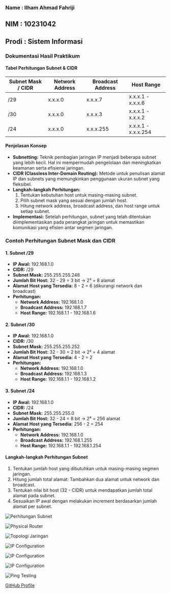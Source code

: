 ### Name : Ilham Ahmad Fahriji

## NIM : 10231042

## Prodi : Sistem Informasi

### Dokumentasi Hasil Praktikum

#### Tabel Perhitungan Subnet & CIDR

| Subnet Mask / CIDR | Network Address | Broadcast Address | Host Range          |
| ------------------ | --------------- | ----------------- | ------------------- |
| /29                | x.x.x.0         | x.x.x.7           | x.x.x.1 - x.x.x.6   |
| /30                | x.x.x.0         | x.x.x.3           | x.x.x.1 - x.x.x.2   |
| /24                | x.x.x.0         | x.x.x.255         | x.x.x.1 - x.x.x.254 |

#### Penjelasan Konsep

- **Subnetting:** Teknik pembagian jaringan IP menjadi beberapa subnet yang lebih kecil. Hal ini mempermudah pengelolaan dan meningkatkan keamanan serta efisiensi jaringan.
- **CIDR (Classless Inter-Domain Routing):** Metode untuk penulisan alamat IP dan subnets yang memungkinkan penggunaan ukuran subnet yang fleksibel.
- **Langkah-langkah Perhitungan:**
  1. Tentukan kebutuhan host untuk masing-masing subnet.
  2. Pilih subnet mask yang sesuai dengan jumlah host.
  3. Hitung network address, broadcast address, dan host range untuk setiap subnet.
- **Implementasi:** Setelah perhitungan, subnet yang telah ditentukan diimplementasikan pada perangkat jaringan untuk memastikan komunikasi yang efisien antar segmen jaringan.

### Contoh Perhitungan Subnet Mask dan CIDR

#### 1. Subnet /29

- **IP Awal:** 192.168.1.0
- **CIDR:** /29
- **Subnet Mask:** 255.255.255.248
- **Jumlah Bit Host:** 32 - 29 = 3 bit → 2³ = 8 alamat
- **Alamat Host yang Tersedia:** 8 - 2 = 6 (dikurangi network dan broadcast)
- **Perhitungan:**
  - **Network Address:** 192.168.1.0
  - **Broadcast Address:** 192.168.1.7
  - **Host Range:** 192.168.1.1 - 192.168.1.6

#### 2. Subnet /30

- **IP Awal:** 192.168.1.0
- **CIDR:** /30
- **Subnet Mask:** 255.255.255.252
- **Jumlah Bit Host:** 32 - 30 = 2 bit → 2² = 4 alamat
- **Alamat Host yang Tersedia:** 4 - 2 = 2
- **Perhitungan:**
  - **Network Address:** 192.168.1.0
  - **Broadcast Address:** 192.168.1.3
  - **Host Range:** 192.168.1.1 - 192.168.1.2

#### 3. Subnet /24

- **IP Awal:** 192.168.1.0
- **CIDR:** /24
- **Subnet Mask:** 255.255.255.0
- **Jumlah Bit Host:** 32 - 24 = 8 bit → 2⁸ = 256 alamat
- **Alamat Host yang Tersedia:** 256 - 2 = 254
- **Perhitungan:**
  - **Network Address:** 192.168.1.0
  - **Broadcast Address:** 192.168.1.255
  - **Host Range:** 192.168.1.1 - 192.168.1.254

#### Langkah-langkah Perhitungan Subnet

1. Tentukan jumlah host yang dibutuhkan untuk masing-masing segmen jaringan.
2. Hitung jumlah total alamat: Tambahkan dua alamat untuk network dan broadcast.
3. Tentukan nilai bit host (32 - CIDR) untuk mendapatkan jumlah total alamat pada subnet.
4. Sesuaikan IP awal dengan melakukan increment berdasarkan jumlah alamat per subnet.

![Perhitungan Subnet](./Perhitungan-subnet.png)

![Physical Router](./physical-router.png)

![Topologi Jaringan](./Topologi.png)

![IP Configuration](./Ip-configPC0.png)

![IP Configuration](./ip-configpc1.png)

![IP Configuration](./ip-configpc2.png)

![Ping Testing](./Ping-test.png)

[GitHub Profile](https://github.com/itshzlnust/DMJK-B)
